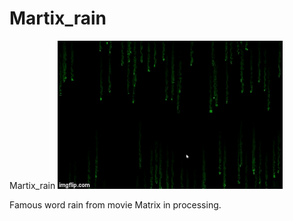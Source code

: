# Martix_rain
Martix_rain
![alt text](1lsjh4.gif "Image of front page")

Famous word rain from movie Matrix in processing.
